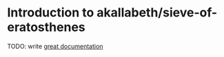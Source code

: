 # Introduction to akallabeth/sieve-of-eratosthenes

TODO: write [great documentation](http://jacobian.org/writing/what-to-write/)
